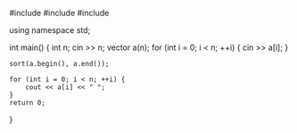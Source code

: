 #include <iostream>
#include <vector>
#include <algorithm>

using namespace std;

int main()
{
    int n;
    cin >> n;
    vector <int> a(n);
    for (int i = 0; i < n; ++i) {
        cin >> a[i];
    }

    sort(a.begin(), a.end());

    for (int i = 0; i < n; ++i) {
        cout << a[i] << " ";
    }
    return 0;
}
